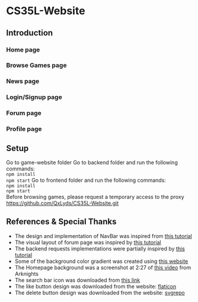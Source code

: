 # CS35L-Website
## Introduction
### Home page
### Browse Games page
### News page
### Login/Signup page
### Forum page
### Profile page
## Setup 
Go to game-website folder
Go to backend folder and run the following commands:\
`npm install`\
`npm start`
Go to frontend folder and run the following commands:\
`npm install`\
`npm start`\
Before browsing games, please request a temporary access to the proxy\
https://github.com/QxLyds/CS35L-Website.git
## References & Special Thanks
- The design and implementation of NavBar was inspired from [this tutorial](https://youtu.be/fL8cFqhTHwA)
- The visual layout of forum page was inspired by [this tutorial](https://youtu.be/ngc9gnGgUdA)
- The backend requests implementations were partially inspired by [this tutorial](https://youtu.be/WDrU305J1yw)
- Some of the background color gradient was created using [this website](https://cssgradient.io/)
- The Homepage background was a screenshot at 2:27 of [this video](https://www.bilibili.com/video/BV1Ap4y1b7UC) from Arknights
- The search bar icon was downloaded from [this link](https://commons.wikimedia.org/wiki/File:Vector_search_icon.png#/media/File:Vector_search_icon.svg)
- The like button design was downloaded from the website: [flaticon](https://www.flaticon.com/free-icon/like_633759)
- The delete button design was downloaded from the website: [svgrepo](https://www.svgrepo.com/svg/79440/delete-button)